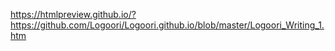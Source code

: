 https://htmlpreview.github.io/?https://github.com/Logoori/Logoori.github.io/blob/master/Logoori_Writing_1.htm
